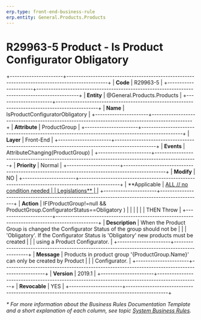 ```yaml
---
erp.type: front-end-business-rule
erp.entity: General.Products.Products
---
```


# R29963-5 Product - Is Product Configurator Obligatory
+----------------------+-----------------------------------------------------------------------------------------------+
| **Code**             | R29963-5                                                                                      |
+----------------------+-----------------------------------------------------------------------------------------------+
| **Entity**           | @General.Products.Products                                                                    |
+----------------------+-----------------------------------------------------------------------------------------------+
| **Name**             | IsProductConfiguratorObligatory                                                               |
+----------------------+-----------------------------------------------------------------------------------------------+
| **Attribute**        | ProductGroup                                                                                  |
+----------------------+-----------------------------------------------------------------------------------------------+
| **Layer**            | Front-End                                                                                     |
+----------------------+-----------------------------------------------------------------------------------------------+
| **Events**           | AttributeChanging(ProductGroup)                                                               |
+----------------------+-----------------------------------------------------------------------------------------------+
| **Priority**         | Normal                                                                                        |
+----------------------+-----------------------------------------------------------------------------------------------+
| **Modify**           | NO                                                                                            |
+----------------------+-----------------------------------------------------------------------------------------------+
| **Applicable         | [ALL // no condition needed                                                                   |
| Legislations**       | ](xref:applicable-legislations)                                                               |
+----------------------+-----------------------------------------------------------------------------------------------+
| **Action**           | IF(ProductGroup!=null && ProductGroup.ConfiguratorStatus==Obligatory )                        |
|                      |                                                                                               |
|                      | THEN Throw                                                                                    |
+----------------------+-----------------------------------------------------------------------------------------------+
| **Description**      | When the Product Group is changed the Configurator Status of the group should not be          |
|                      | \'Obligatory\'. If the Configurator Status is \'Obligatory\' new products must be created     |
|                      | using a Product Configurator.                                                                 |
+----------------------+-----------------------------------------------------------------------------------------------+
| **Message**          | Products in product group \'{ProductGroup.Name}\' can only be created by Product              |
|                      | Configurator.                                                                                 |
+----------------------+-----------------------------------------------------------------------------------------------+
| **Version**          | 2019.1                                                                                        |
+----------------------+-----------------------------------------------------------------------------------------------+
| **Revocable**        | YES                                                                                           |
+----------------------+-----------------------------------------------------------------------------------------------+

*\* For more information about the Business Rules Documentation Template and a short explanation of each column, see
topic [System Business Rules](../templates/template-description-system-business-rules.md).*
